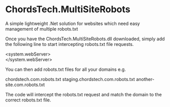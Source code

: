 # ChordsTech.MultiSiteRobots
A simple lightweight .Net solution for websites which need easy management of multiple robots.txt

Once you have the ChordsTech.MultiSiteRobots.dll downloaded, simply add the following line to start intercepting robots.txt file requests.

<system.webServer>
   <handlers accessPolicy="Read, Write, Script, Execute">      
	  <remove name="ChordsTech.MultiSiteRobots" />
      <add name="ChordsTech.MultiSiteRobots" verb="*" path="/robots.txt" type="ChordsTech.MultiSiteRobots.RobotsTxt" />
    </handlers>
</system.webServer>

You can then add robots.txt files for all your domains e.g.

chordstech.com.robots.txt
staging.chordstech.com.robots.txt
another-site.com.robots.txt

The code will intercept the robots.txt request and match the domain to the correct robots.txt file.